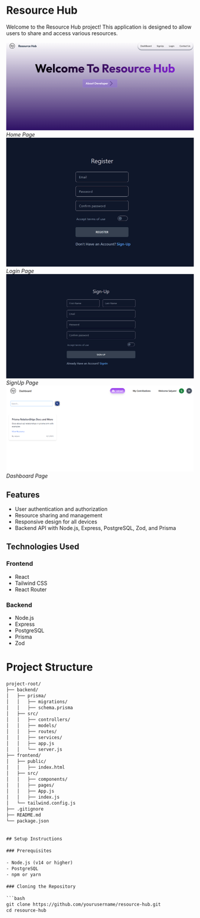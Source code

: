 # Resource Hub

Welcome to the Resource Hub project! This application is designed to allow users to share and access various resources.

![Resource Hub Home](./Client/public/main.png)
_Home Page_
![Login](./Client/public/image1.png)
_Login Page_
![SignUp](./Client/public/image.png)
_SignUp Page_
![Dashboard](./Client/public/dashboard.png)
_Dashboard Page_

## Features

- User authentication and authorization
- Resource sharing and management
- Responsive design for all devices
- Backend API with Node.js, Express, PostgreSQL, Zod, and Prisma

## Technologies Used

### Frontend

- React
- Tailwind CSS
- React Router

### Backend

- Node.js
- Express
- PostgreSQL
- Prisma
- Zod

# Project Structure

````plaintext
project-root/
├── backend/
│   ├── prisma/
│   │   ├── migrations/
│   │   ├── schema.prisma
│   ├── src/
│   │   ├── controllers/
│   │   ├── models/
│   │   ├── routes/
│   │   ├── services/
│   │   ├── app.js
│   │   └── server.js
├── frontend/
│   ├── public/
│   │   ├── index.html
│   ├── src/
│   │   ├── components/
│   │   ├── pages/
│   │   ├── App.js
│   │   ├── index.js
│   └── tailwind.config.js
├── .gitignore
├── README.md
└── package.json


## Setup Instructions

### Prerequisites

- Node.js (v14 or higher)
- PostgreSQL
- npm or yarn

### Cloning the Repository

```bash
git clone https://github.com/yourusername/resource-hub.git
cd resource-hub

````
